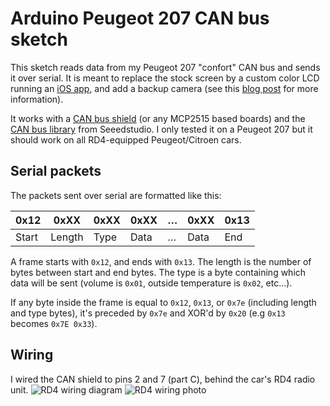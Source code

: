 # Arduino Peugeot 207 CAN bus sketch

This sketch reads data from my Peugeot 207 "confort" CAN bus and sends it over serial. It is meant to replace the stock screen by a custom color LCD running an [iOS app](https://github.com/alexandreblin/ios-car-dashboard), and add a backup camera (see this [blog post](https://medium.com/@alexandreblin/can-bus-reverse-engineering-with-arduino-and-ios-5627f2b1709a) for more information).

It works with a [CAN bus shield](http://wiki.seeed.cc/CAN-BUS_Shield_V1.2/) (or any MCP2515 based boards) and the [CAN bus library](https://github.com/Seeed-Studio/CAN_BUS_Shield) from Seeedstudio. I only tested it on a Peugeot 207 but it should work on all RD4-equipped Peugeot/Citroen cars.

## Serial packets
The packets sent over serial are formatted like this:

| 0x12  | 0xXX   | 0xXX | 0xXX | … | 0xXX | 0x13 |
|-------|--------|------|------|---|------|------|
| Start | Length | Type | Data | … | Data | End  |

A frame starts with `0x12`, and ends with `0x13`. The length is the number of bytes between start and end bytes. The type is a byte containing which data will be sent (volume is `0x01`, outside temperature is `0x02`, etc...).

If any byte inside the frame is equal to `0x12`, `0x13`, or `0x7e` (including length and type bytes), it's preceded by `0x7e` and XOR'd by `0x20` (e.g `0x13` becomes `0x7E 0x33`).

## Wiring
I wired the CAN shield to pins 2 and 7 (part C), behind the car's RD4 radio unit.
![RD4 wiring diagram](http://i.imgur.com/oGioW6B.jpg)
![RD4 wiring photo](http://i.imgur.com/EMkS5Xyl.jpg)
